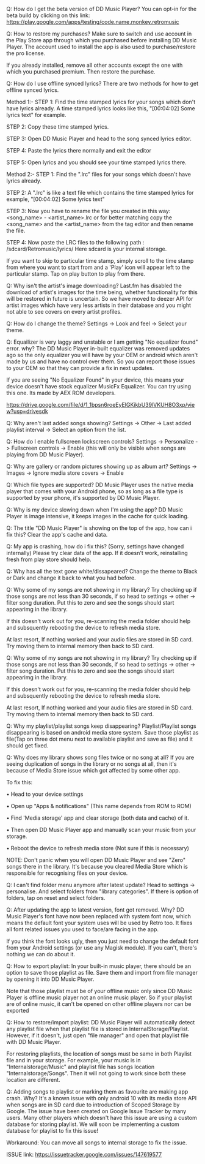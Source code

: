 Q: How do I get the beta version of DD Music Player?
You can opt-in for the beta build by clicking on this link: https://play.google.com/apps/testing/code.name.monkey.retromusic

Q: How to restore my purchases?
Make sure to switch and use account in the Play Store app through which you purchased before installing DD Music Player. The account used to install the app is also used to purchase/restore the pro license.

If you already installed, remove all other accounts except the one with which you purchased premium. Then restore the purchase.

Q: How do I use offline synced lyrics?
There are two methods for how to get offline synced lyrics.

Method 1:-
STEP 1:
Find the time stamped lyrics for your songs which don't have lyrics already. A time stamped lyrics looks like this, "[00:04:02] Some lyrics text" for example.

STEP 2:
Copy these time stamped lyrics.

STEP 3:
Open DD Music Player and head to the song synced lyrics editor.

STEP 4:
Paste the lyrics there normally and exit the editor

STEP 5:
Open lyrics and you should see your time stamped lyrics there.

Method 2:-
STEP 1:
Find the ".lrc" files for your songs which doesn't have lyrics already.

STEP 2:
A ".lrc" is like a text file which contains the time stamped lyrics for example, "[00:04:02] Some lyrics text"

STEP 3:
Now you have to rename the file you created in this way: <song_name> - <artist_name>.lrc or for better matching copy the <song_name> and the <artist_name> from the tag editor and then rename the file.

STEP 4:
Now paste the LRC files to the following path : /sdcard/Retromusic/lyrics/ Here sdcard is your internal storage.

If you want to skip to particular time stamp, simply scroll to the time stamp from where you want to start from and a 'Play' icon will appear left to the particular stamp. Tap on play button to play from there.

Q: Why isn't the artist's image downloading?
Last.fm has disabled the download of artist's images for the time being, whether functionality for this will be restored in future is uncertain. So we have moved to deezer API for artist images which have very less artists in their database and you might not able to see covers on every artist profiles.

Q: How do I change the theme?
Settings -> Look and feel -> Select your theme.

Q: Equailizer is very laggy and unstable or I am getting "No equalizer found" error. why?
The DD Music Player in-built equalizer was removed updates ago so the only equalizer you will have by your OEM or android which aren't made by us and have no control over them. So you can report those issues to your OEM so that they can provide a fix in next updates.

If you are seeing "No Equalizer Found" in your device, this means your device doesn't have stock equalizer MusicFx Equalizer. You can try using this one. Its made by AEX ROM developers.

https://drive.google.com/file/d/1_1bpsn6roeEyElGKikbU39lVKUH8O3xp/view?usp=drivesdk

Q: Why aren't last added songs showing?
Settings -> Other -> Last added playlist interval -> Select an option from the list.

Q: How do I enable fullscreen lockscreen controls?
Settings -> Personalize -> Fullscreen controls -> Enable (this will only be visible when songs are playing from DD Music Player).

Q: Why are gallery or random pictures showing up as album art?
Settings -> Images -> Ignore media store covers -> Enable

Q: Which file types are supported?
DD Music Player uses the native media player that comes with your Android phone, so as long as a file type is supported by your phone, it's supported by DD Music Player.

Q: Why is my device slowing down when I'm using the app?
DD Music Player is image intensive, it keeps images in the cache for quick loading.

Q: The title "DD Music Player" is showing on the top of the app, how can i fix this?
Clear the app's cache and data.

Q: My app is crashing, how do i fix this? (Sorry, settings have changed internally)
Please try clear data of the app. If it doesn't work, reinstalling fresh from play store should help.

Q: Why has all the text gone white/dissapeared?
Change the theme to Black or Dark and change it back to what you had before.

Q: Why some of my songs are not showing in my library?
Try checking up if those songs are not less than 30 seconds, if so head to settings -> other -> filter song duration. Put this to zero and see the songs should start appearimg in the library.

If this doesn't work out for you, re-scanning the media folder should help and subsquently rebooting the device to refresh media store.

At last resort, If nothing worked and your audio files are stored in SD card. Try moving them to internal memory then back to SD card.

Q: Why some of my songs are not showing in my library?
Try checking up if those songs are not less than 30 seconds, if so head to settings -> other -> filter song duration. Put this to zero and see the songs should start appearimg in the library.

If this doesn't work out for you, re-scanning the media folder should help and subsquently rebooting the device to refresh media store.

At last resort, If nothing worked and your audio files are stored in SD card. Try moving them to internal memory then back to SD card.

Q: Why my playlist/playlist songs keep disappearing?
Playlist/Playlist songs disappearing is based on android media store system. Save those playlist as file(Tap on three dot menu next to available playlist and save as file) and it should get fixed.

Q: Why does my library shows song files twice or no song at all?
If you are seeing duplication of songs in the library or no songs at all, then it's because of Media Store issue which got affected by some other app.

To fix this:

• Head to your device settings

• Open up "Apps & notifications" (This name depends from ROM to ROM)

• Find 'Media storage' app and clear storage (both data and cache) of it.

• Then open DD Music Player app and manually scan your music from your storage.

• Reboot the device to refresh media store (Not sure if this is necessary)

NOTE: Don't panic when you will open DD Music Player and see "Zero" songs there in the library. It's because you cleared Media Store which is responsible for recognising files on your device.

Q: I can't find folder menu anymore after latest update?
Head to settings -> personalise. And select folders from "library categories". If there is option of folders, tap on reset and select folders.

Q: After updating the app to latest version, font got removed. Why?
DD Music Player's font have now been replaced with system font now, which means the default font your system uses will be used by Retro too. It fixes all font related issues you used to face/are facing in the app.

If you think the font looks ugly, then you just need to change the default font from your Android settings (or use any Magisk module). If you can't, there's nothing we can do about it.

Q: How to export playlist:
In your built-in music player, there should be an option to save those playlist as file. Save them and import from file manager by opening it into DD Music Player.

Note that those playlist must be of your offline music only since DD Music Player is offline music player not an online music player. So if your playlist are of online music, it can't be opened on other offline players nor can be exported

Q: How to restore/import playlist:
DD Music Player will automatically detect any playlist file when that playlist file is stored in InternalStorage/Playlist. However, if it doesn't, just open "file manager" and open that playlist file with DD Music Player.

For restoring playlists, the location of songs must be same in both Playlist file and in your storage. For example, your music is in "Internalstorage/Music" and playlist file has songs location "Internalstorage/Songs". Then it will not going to work since both these location are different.

Q: Adding songs to playlist or marking them as favourite are making app crash. Why?
It's a known issue with only android 10 with its media store API when songs are in SD card due to introduction of Scoped Storage by Google. The issue have been created on Google Issue Tracker by many users. Many other players which doesn't have this issue are using a custom database for storing playlist. We will soon be implementing a custom database for playlist to fix this issue!

Workaround: You can move all songs to internal storage to fix the issue.

ISSUE link: https://issuetracker.google.com/issues/147619577
